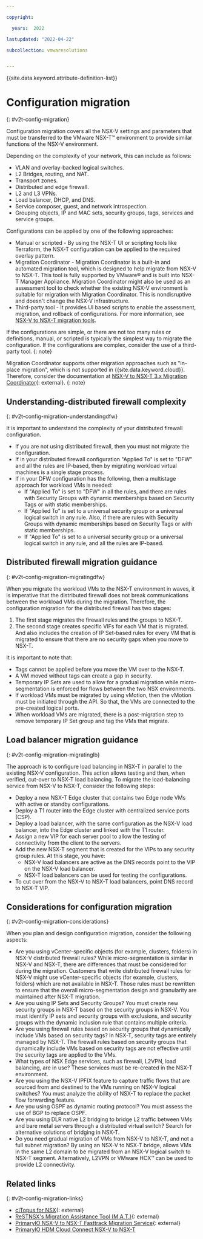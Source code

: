 ```yaml
---

copyright:

  years:  2022

lastupdated: "2022-04-22"

subcollection: vmwaresolutions


---
```


{{site.data.keyword.attribute-definition-list}}

# Configuration migration
{: #v2t-config-migration}

Configuration migration covers all the NSX-V settings and parameters that must be transferred to the VMware NSX-T™ environment to provide similar functions of the NSX-V environment. 

Depending on the complexity of your network, this can include as follows:

* VLAN and overlay-backed logical switches.
* L2 Bridges, routing, and NAT.
* Transport zones.
* Distributed and edge firewall.
* L2 and L3 VPNs.
* Load balancer, DHCP, and DNS.
* Service composer, guest, and network introspection.
* Grouping objects, IP and MAC sets, security groups, tags, services and service groups.

Configurations can be applied by one of the following approaches:

* Manual or scripted - By using the NSX-T UI or scripting tools like Terraform, the NSX-T configuration can be applied to the required overlay pattern. 
* Migration Coordinator - Migration Coordinator is a built-in and automated migration tool, which is designed to help migrate from NSX-V to NSX-T. This tool is fully supported by VMware® and is built into NSX-T Manager Appliance. Migration Coordinator might also be used as an assessment tool to check whether the existing NSX-V environment is suitable for migration with Migration Coordinator. This is nondisruptive and doesn't change the NSX-V infrastructure.
* Third-party tool - It provides UI based scripts to enable the assessment, migration, and rollback of configurations. For more information, see [NSX-V to NSX-T migration tools](/docs/vmwaresolutions?topic=vmwaresolutions-v2t-l2-nsx-t).

If the configurations are simple, or there are not too many rules or definitions, manual, or scripted is typically the simplest way to migrate the configuration. If the configurations are complex, consider the use of a third-party tool.
{: note}

Migration Coordinator supports other migration approaches such as "in-place migration", which is not supported in {{site.data.keyword.cloud}}. Therefore, consider the documentation at [NSX-V to NSX-T 3.x Migration Coordinator](https://nsx.techzone.vmware.com/resource/nsx-v-nsx-t-3x-migration-coordinator#_Toc57645169){: external}.
{: note}

## Understanding-distributed firewall complexity
{: #v2t-config-migration-understandingdfw}

It is important to understand the complexity of your distributed firewall configuration.

* If you are not using distributed firewall, then you must not migrate the configuration.
* If in your distributed firewall configuration "Applied To" is set to "DFW" and all the rules are IP-based, then by migrating workload virtual machines is a single stage process.
* If in your DFW configuration has the following, then a multistage approach for workload VMs is needed:
   * If "Applied To" is set to "DFW" in all the rules, and there are rules with Security Groups with dynamic memberships based on Security Tags or with static memberships.
   * If "Applied To" is set to a universal security group or a universal logical switch in any rule. Also, if there are rules with Security Groups with dynamic memberships based on Security Tags or with static memberships.
   * If "Applied To" is set to a universal security group or a universal logical switch in any rule, and all the rules are IP-based.

## Distributed firewall migration guidance
{: #v2t-config-migration-migratingdfw}

When you migrate the workload VMs to the NSX-T environment in waves, it is imperative that the distributed firewall does not break communications between the workload VMs during the migration. Therefore, the configuration migration for the distributed firewall has two stages:

1. The first stage migrates the firewall rules and the groups to NSX-T.
2. The second stage creates specific VIFs for each VM that is migrated. And also includes the creation of IP Set-based rules for every VM that is migrated to ensure that there are no security gaps when you move to NSX-T.

It is important to note that:

* Tags cannot be applied before you move the VM over to the NSX-T.
* A VM moved without tags can create a gap in security.
* Temporary IP Sets are used to allow for a gradual migration while micro-segmentation is enforced for flows between the two NSX environments.
* If workload VMs must be migrated by using vMotion, then the vMotion must be initiated through the API. So that, the VMs are connected to the pre-created logical ports.
* When workload VMs are migrated, there is a post-migration step to remove temporary IP Set group and tag the VMs that migrate.

## Load balancer migration guidance
{: #v2t-config-migration-migratinglb}

The approach is to configure load balancing in NSX-T in parallel to the existing NSX-V configuration. This action allows testing and then, when verified, cut-over to NSX-T load balancing. To migrate the load-balancing service from NSX-V to NSX-T, consider the following steps:

* Deploy a new NSX-T Edge cluster that contains two Edge node VMs with active or standby configurations.
* Deploy a T1 router into the Edge cluster with centralized service ports (CSP).
* Deploy a load balancer, with the same configuration as the NSX-V load balancer, into the Edge cluster and linked with the T1 router.
* Assign a new VIP for each server pool to allow the testing of connectivity from the client to the servers.
* Add the new NSX-T segment that is created for the VIPs to any security group rules. At this stage, you have:
   * NSX-V load balancers are active as the DNS records point to the VIP on the NSX-V load balancer.
   * NSX-T load balancers can be used for testing the configurations.
* To cut over from the NSX-V to NSX-T load balancers, point DNS record to NSX-T VIP.

## Considerations for configuration migration
{: #v2t-config-migration-considerations}

When you plan and design configuration migration, consider the following aspects:

* Are you using vCenter-specific objects (for example, clusters, folders) in NSX-V distributed firewall rules? While micro-segmentation is similar in NSX-V and NSX-T, there are differences that must be considered for during the migration. Customers that write distributed firewall rules for NSX-V might use vCenter-specific objects (for example, clusters, folders) which are not available in NSX-T. Those rules must be rewritten to ensure that the overall micro-segmentation design and granularity are maintained after NSX-T migration.
* Are you using IP Sets and Security Groups? You must create new security groups in NSX-T based on the security groups in NSX-V. You must identify IP sets and security groups with exclusions, and security groups with the dynamic inclusion rule that contains multiple criteria.
* Are you using firewall rules based on security groups that dynamically include VMs based on security tags? In NSX-T, security tags are entirely managed by NSX-T. The firewall rules based on security groups that dynamically include VMs based on security tags are not effective until the security tags are applied to the VMs.
* What types of NSX Edge services, such as firewall, L2VPN, load balancing, are in use? These services must be re-created in the NSX-T environment.
* Are you using the NSX-V IPFIX feature to capture traffic flows that are sourced from and destined to the VMs running on NSX-V logical switches? You must analyze the ability of NSX-T to replace the packet flow forwarding feature.
* Are you using OSPF as dynamic routing protocol? You must assess the use of BGP to replace OSPF.
* Are you using DLR native L2 bridging to bridge L2 traffic between VMs and bare metal servers through a distributed virtual switch? Search for alternative solutions of bridging in NSX-T.
* Do you need gradual migration of VMs from NSX-V to NSX-T, and not a full subnet migration? By using an NSX-V to NSX-T bridge, allows VMs in the same L2 domain to be migrated from an NSX-V logical switch to NSX-T segment. Alternatively, L2VPN or VMware HCX™ can be used to provide L2 connectivity.

## Related links
{: #v2t-config-migration-links}

* [cITopus for NSX](https://citopus.com/){: external}
* [ReSTNSX's Migration Assistance Tool (M.A.T.)](https://restnsx.com/mat/){: external}
* [PrimaryIO NSX-V to NSX-T Fasttrack Migration Service](https://hdm.primaryio.com/lp/nsxvtot){: external}
* [PrimaryIO HDM Cloud Connect NSX-V to NSX-T](https://cloud.ibm.com/catalog/services/hdm-cloud-connect-nsx-v-to-nsx-t#about)
